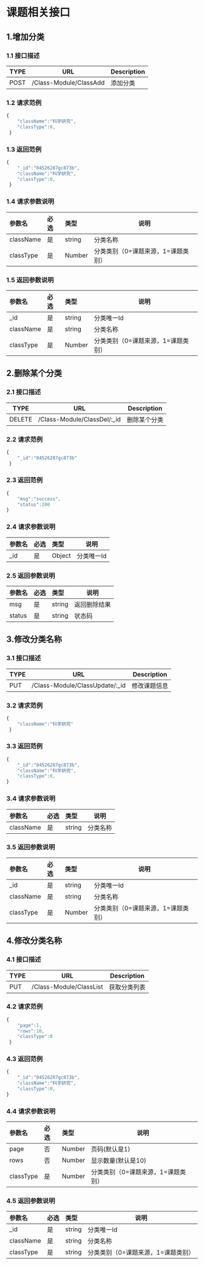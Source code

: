 # 课题相关接口
## 1.增加分类
### 1.1 接口描述
| TYPE | URL                           | Description |
| ---- | ----------------------------- | ----------- |
| POST | /Class-Module/ClassAdd | 添加分类  |

### 1.2 请求范例
```javascript
{
	"className":"科学研究",
	"classType":0,
 }
```

### 1.3 返回范例
```javascript
{
	"_id":"04526287gc873b",  
	"className":"科学研究",
	"classType":0,   
 }
```  

### 1.4 请求参数说明
|参数名|必选|类型|说明|
|:----    |:---|:----- |-----   |
|className|是|string|分类名称|
|classType|是|Number|分类类别（0=课题来源，1=课题类别）|


### 1.5 返回参数说明
|参数名|必选|类型|说明|
|:----    |:---|:----- |-----   |
|_id|是|string|分类唯一Id|	
|className|是|string|分类名称|
|classType|是|Number|分类类别（0=课题来源，1=课题类别）|


## 2.删除某个分类 
### 2.1 接口描述
| TYPE | URL                           | Description |
| ---- | ----------------------------- | ----------- |
| DELETE | /Class-Module/ClassDel/:_id | 删除某个分类  |

### 2.2 请求范例
```javascript
{
	"_id":"04526287gc873b"
 }
```

### 2.3 返回范例
```javascript
{
	"msg":"success",
	"status":200
}
``` 

### 2.4 请求参数说明
|参数名|必选|类型|说明|
|:----    |:---|:----- |-----   |
|_id|是|Object|分类唯一Id|

### 2.5 返回参数说明
|参数名|必选|类型|说明|
|:----    |:---|:----- |-----   |
|msg|是|string|返回删除结果|	
|status|是|string|状态码|

## 3.修改分类名称  
### 3.1 接口描述
| TYPE | URL                           | Description |
| ---- | ----------------------------- | ----------- |
| PUT | /Class-Module/ClassUpdate/:_id | 修改课题信息  |

### 3.2 请求范例
```javascript
{
	"className":"科学研究"
 }
```

### 3.3 返回范例
```javascript
{
	"_id":"04526287gc873b",     
	"className":"科学研究",
	"classType":0,
}
``` 

### 3.4 请求参数说明
|参数名|必选|类型|说明|
|:----    |:---|:----- |-----   |
|className|是|string|分类名称|

### 3.5 返回参数说明
|参数名|必选|类型|说明|
|:----    |:---|:----- |-----   |
|_id|是|string|分类唯一Id|	
|className|是|string|分类名称|
|classType|是|Number|分类类别（0=课题来源，1=课题类别）|

## 4.修改分类名称  
### 4.1 接口描述
| TYPE | URL                           | Description |
| ---- | ----------------------------- | ----------- |
| PUT | /Class-Module/ClassList | 获取分类列表  |

### 4.2 请求范例
```javascript
{
	"page":1,
	"rows":10,
	"classType":0
 }
```

### 4.3 返回范例
```javascript
{
	"_id":"04526287gc873b",     
	"className":"科学研究",
	"classType":0,
}
``` 

### 4.4 请求参数说明
|参数名|必选|类型|说明|
|:----    |:---|:----- |-----   |
|page|否|Number|页码(默认是1)|
|rows|否|Number|显示数量(默认是10)|
|classType|是|Number|分类类别（0=课题来源，1=课题类别）|

### 4.5 返回参数说明
|参数名|必选|类型|说明|
|:----    |:---|:----- |-----   |
|_id|是|string|分类唯一Id|	
|className|是|string|分类名称|
|classType|是|string|分类类别（0=课题来源，1=课题类别）|

